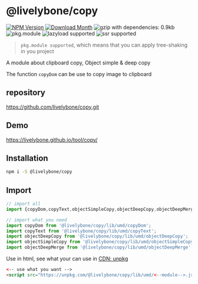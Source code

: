 # @livelybone/copy
[![NPM Version](http://img.shields.io/npm/v/@livelybone/copy.svg?style=flat-square)](https://www.npmjs.com/package/@livelybone/copy)
[![Download Month](http://img.shields.io/npm/dm/@livelybone/copy.svg?style=flat-square)](https://www.npmjs.com/package/@livelybone/copy)
![gzip with dependencies: 0.9kb](https://img.shields.io/badge/gzip--with--dependencies-0.9kb-brightgreen.svg "gzip with dependencies: 0.9kb")
![pkg.module](https://img.shields.io/badge/pkg.module-supported-blue.svg "pkg.module")
![lazyload supported](https://img.shields.io/badge/lazyload-supported-green.svg "lazyload supported")
![ssr supported](https://img.shields.io/badge/ssr-supported-green.svg "ssr supported")

> `pkg.module supported`, which means that you can apply tree-shaking in you project

A module about clipboard copy, Object simple & deep copy

The function `copyDom` can be use to copy image to clipboard

## repository
https://github.com/livelybone/copy.git

## Demo
https://livelybone.github.io/tool/copy/

## Installation
```bash
npm i -S @livelybone/copy
```

## Import
```js
// import all
import {copyDom,copyText,objectSimpleCopy,objectDeepCopy,objectDeepMerge} from '@livelybone/copy';

// import what you need
import copyDom from '@livelybone/copy/lib/umd/copyDom';
import copyText from '@livelybone/copy/lib/umd/copyText';
import objectDeepCopy from '@livelybone/copy/lib/umd/objectDeepCopy';
import objectSimpleCopy from '@livelybone/copy/lib/umd/objectSimpleCopy';
import objectDeepMerge from '@livelybone/copy/lib/umd/objectDeepMerge';
```

Use in html, see what your can use in [CDN: unpkg](https://unpkg.com/@livelybone/copy/lib/umd/)
```html
<-- use what you want -->
<script src="https://unpkg.com/@livelybone/copy/lib/umd/<--module-->.js"></script>
```